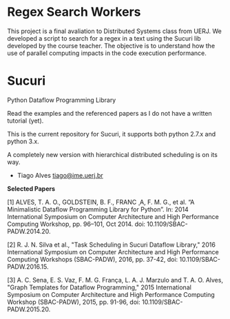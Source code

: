 # Regex Search Workers
This project is a final avaliation to Distributed Systems class from UERJ.
We developed a script to search for a regex in a text using the Sucuri lib developed by the course teacher.
The objective is to understand how the use of parallel computing impacts in the code execution performance.

# Sucuri
Python Dataflow Programming Library

Read the examples and the referenced papers as I do not have a written tutorial (yet).


This is the current repository for Sucuri, it supports both python 2.7.x and python 3.x.

A completely new version with hierarchical distributed scheduling is on its way.


- Tiago Alves <tiago@ime.uerj.br>

**Selected Papers**

[1] ALVES, T. A. O., GOLDSTEIN, B. F., FRANC ̧ A, F. M. G., et al. “A Minimalistic Dataflow Programming Library for Python”. In: 2014 International Symposium on Computer Architecture and High Performance Computing Workshop, pp. 96–101, Oct 2014. doi: 10.1109/SBAC-PADW.2014.20.

[2] R. J. N. Silva et al., "Task Scheduling in Sucuri Dataflow Library," 2016 International Symposium on Computer Architecture and High Performance Computing Workshops (SBAC-PADW), 2016, pp. 37-42, doi: 10.1109/SBAC-PADW.2016.15.

[3] A. C. Sena, E. S. Vaz, F. M. G. França, L. A. J. Marzulo and T. A. O. Alves, "Graph Templates for Dataflow Programming," 2015 International Symposium on Computer Architecture and High Performance Computing Workshop (SBAC-PADW), 2015, pp. 91-96, doi: 10.1109/SBAC-PADW.2015.20.

